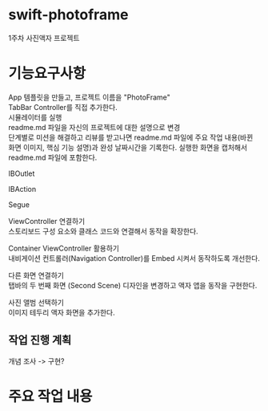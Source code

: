 # swift-photoframe
1주차 사진액자 프로젝트

# 기능요구사항
 App 템플릿을 만들고, 프로젝트 이름을 "PhotoFrame"  
 TabBar Controller를 직접 추가한다.  
 시뮬레이터를 실행  
 readme.md 파일을 자신의 프로젝트에 대한 설명으로 변경  
단계별로 미션을 해결하고 리뷰를 받고나면 readme.md 파일에 주요 작업 내용(바뀐 화면 이미지, 핵심 기능 설명)과 완성 날짜시간을 기록한다.
실행한 화면을 캡처해서 readme.md 파일에 포함한다.


IBOutlet  

IBAction  

Segue  

ViewController 연결하기  
스토리보드 구성 요소와 클래스 코드와 연결해서 동작을 확장한다.  

Container ViewController 활용하기  
내비게이션 컨트롤러(Navigation Controller)를 Embed 시켜서 동작하도록 개선한다.  

다른 화면 연결하기  
탭바의 두 번째 화면 (Second Scene) 디자인을 변경하고 액자 앱을 동작을 구현한다.  

사진 앨범 선택하기  
이미지 테두리 액자 화면을 추가한다.  

## 작업 진행 계획
개념 조사 -> 구현?


# 주요 작업 내용